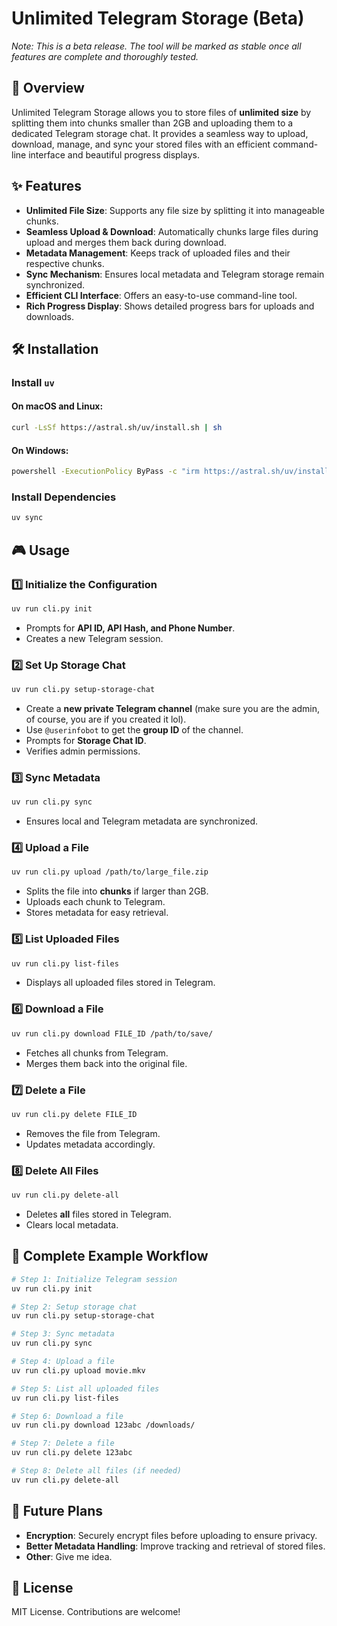 # Unlimited Telegram Storage (Beta)

*Note: This is a beta release. The tool will be marked as stable once all features are complete and thoroughly tested.*

## 🚀 Overview

Unlimited Telegram Storage allows you to store files of **unlimited size** by splitting them into chunks smaller than 2GB and uploading them to a dedicated Telegram storage chat. It provides a seamless way to upload, download, manage, and sync your stored files with an efficient command-line interface and beautiful progress displays.

## ✨ Features

- **Unlimited File Size**: Supports any file size by splitting it into manageable chunks.
- **Seamless Upload & Download**: Automatically chunks large files during upload and merges them back during download.
- **Metadata Management**: Keeps track of uploaded files and their respective chunks.
- **Sync Mechanism**: Ensures local metadata and Telegram storage remain synchronized.
- **Efficient CLI Interface**: Offers an easy-to-use command-line tool.
- **Rich Progress Display**: Shows detailed progress bars for uploads and downloads.

## 🛠 Installation

### Install `uv`

#### On macOS and Linux:
```sh
curl -LsSf https://astral.sh/uv/install.sh | sh
```

#### On Windows:
```sh
powershell -ExecutionPolicy ByPass -c "irm https://astral.sh/uv/install.ps1 | iex"
```

### Install Dependencies
```sh
uv sync
```

## 🎮 Usage

### 1️⃣ Initialize the Configuration
```sh
uv run cli.py init
```
- Prompts for **API ID, API Hash, and Phone Number**.
- Creates a new Telegram session.

### 2️⃣ Set Up Storage Chat
```sh
uv run cli.py setup-storage-chat
```
- Create a **new private Telegram channel** (make sure you are the admin, of course, you are if you created it lol).
- Use `@userinfobot` to get the **group ID** of the channel.
- Prompts for **Storage Chat ID**.
- Verifies admin permissions.

### 3️⃣ Sync Metadata
```sh
uv run cli.py sync
```
- Ensures local and Telegram metadata are synchronized.

### 4️⃣ Upload a File
```sh
uv run cli.py upload /path/to/large_file.zip
```
- Splits the file into **chunks** if larger than 2GB.
- Uploads each chunk to Telegram.
- Stores metadata for easy retrieval.

### 5️⃣ List Uploaded Files
```sh
uv run cli.py list-files
```
- Displays all uploaded files stored in Telegram.

### 6️⃣ Download a File
```sh
uv run cli.py download FILE_ID /path/to/save/
```
- Fetches all chunks from Telegram.
- Merges them back into the original file.

### 7️⃣ Delete a File
```sh
uv run cli.py delete FILE_ID
```
- Removes the file from Telegram.
- Updates metadata accordingly.

### 8️⃣ Delete All Files
```sh
uv run cli.py delete-all
```
- Deletes **all** files stored in Telegram.
- Clears local metadata.

## 🌌 Complete Example Workflow

```sh
# Step 1: Initialize Telegram session
uv run cli.py init

# Step 2: Setup storage chat
uv run cli.py setup-storage-chat

# Step 3: Sync metadata
uv run cli.py sync

# Step 4: Upload a file
uv run cli.py upload movie.mkv

# Step 5: List all uploaded files
uv run cli.py list-files

# Step 6: Download a file
uv run cli.py download 123abc /downloads/

# Step 7: Delete a file
uv run cli.py delete 123abc

# Step 8: Delete all files (if needed)
uv run cli.py delete-all
```

## 🔮 Future Plans

- **Encryption**: Securely encrypt files before uploading to ensure privacy.
- **Better Metadata Handling**: Improve tracking and retrieval of stored files.
- **Other**: Give me idea.


## 💜 License

MIT License. Contributions are welcome!
